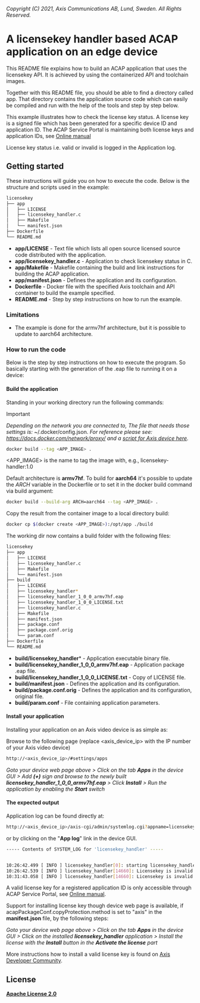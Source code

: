 *Copyright (C) 2021, Axis Communications AB, Lund, Sweden. All Rights Reserved.*

# A licensekey handler based ACAP application on an edge device

This README file explains how to build an ACAP application that uses the licensekey API. It is achieved by using the containerized API and toolchain images.

Together with this README file, you should be able to find a directory called app. That directory contains the application source code which can easily be compiled and run with the help of the tools and step by step below.

This example illustrates how to check the license key status. A license key is a signed file which has been generated for a specific device ID and application ID. The ACAP Service Portal is maintaining both license keys and application IDs, see [Online manual](https://help.axis.com/acap-3-developer-guide#acap-service-portal-for-administrators)

License key status i.e. valid or invalid is logged in the Application log.

## Getting started

These instructions will guide you on how to execute the code. Below is the structure and scripts used in the example:

```bash
licensekey
├── app
│   ├── LICENSE
│   ├── licensekey_handler.c
│   ├── Makefile
│   └── manifest.json
├── Dockerfile
└── README.md
```

* **app/LICENSE** - Text file which lists all open source licensed source code distributed with the application.
* **app/licensekey_handler.c** - Application to check licensekey status in C.
* **app/Makefile** - Makefile containing the build and link instructions for building the ACAP application.
* **app/manifest.json** - Defines the application and its configuration.
* **Dockerfile** - Docker file with the specified Axis toolchain and API container to build the example specified.
* **README.md** - Step by step instructions on how to run the example.

### Limitations

* The example is done for the armv7hf architecture, but it is possible to update to aarch64 architecture.

### How to run the code

Below is the step by step instructions on how to execute the program. So basically starting with the generation of the .eap file to running it on a device:

#### Build the application

Standing in your working directory run the following commands:

> [!IMPORTANT]
> *Depending on the network you are connected to,
The file that needs those settings is:* ~/.docker/config.json. *For
reference please see: <https://docs.docker.com/network/proxy/> and a
[script for Axis device here](../FAQs.md#HowcanIset-upnetworkproxysettingsontheAxisdevice?).*

```bash
docker build --tag <APP_IMAGE> .
```

<APP_IMAGE> is the name to tag the image with, e.g., licensekey-handler:1.0

Default architecture is **armv7hf**. To build for **aarch64** it's possible to
update the *ARCH* variable in the Dockerfile or to set it in the docker build
command via build argument:

```bash
docker build --build-arg ARCH=aarch64 --tag <APP_IMAGE> .
```

Copy the result from the container image to a local directory build:

```bash
docker cp $(docker create <APP_IMAGE>):/opt/app ./build
```

The working dir now contains a build folder with the following files:

```bash
licensekey
├── app
│   ├── LICENSE
│   ├── licensekey_handler.c
│   ├── Makefile
│   └── manifest.json
├── build
│   ├── LICENSE
│   ├── licensekey_handler*
│   ├── licensekey_handler_1_0_0_armv7hf.eap
│   ├── licensekey_handler_1_0_0_LICENSE.txt
│   ├── licensekey_handler.c
│   ├── Makefile
│   ├── manifest.json
│   ├── package.conf
│   ├── package.conf.orig
│   └── param.conf
├── Dockerfile
└── README.md
```

* **build/licensekey_handler*** - Application executable binary file.
* **build/licensekey_handler_1_0_0_armv7hf.eap** - Application package .eap file.
* **build/licensekey_handler_1_0_0_LICENSE.txt** - Copy of LICENSE file.
* **build/manifest.json** - Defines the application and its configuration.
* **build/package.conf.orig** - Defines the application and its configuration, original file.
* **build/param.conf** - File containing application parameters.

#### Install your application

Installing your application on an Axis video device is as simple as:

Browse to the following page (replace <axis_device_ip> with the IP number of your Axis video device)

```bash
http://<axis_device_ip>/#settings/apps
```

*Goto your device web page above > Click on the tab **Apps** in the device GUI > Add **(+)** sign and browse to
the newly built **licensekey_handler_1_0_0_armv7hf.eap** > Click **Install** > Run the application by enabling the **Start** switch*

#### The expected output

Application log can be found directly at:

```sh
http://<axis_device_ip>/axis-cgi/admin/systemlog.cgi?appname=licensekey_handler
```

or by clicking on the "**App log**" link in the device GUI.

```sh
----- Contents of SYSTEM_LOG for 'licensekey_handler' -----


10:26:42.499 [ INFO ] licensekey_handler[0]: starting licensekey_handler
10:26:42.539 [ INFO ] licensekey_handler[14660]: Licensekey is invalid
10:31:43.058 [ INFO ] licensekey_handler[14660]: Licensekey is invalid
```

A valid license key for a registered application ID is only accessible through ACAP Service Portal, see [Online manual](https://help.axis.com/acap-3-developer-guide#acap-service-portal-for-administrators).

Support for installing license key though device web page is available, if acapPackageConf.copyProtection.method is set to "axis" in the **manifest.json** file, by the following steps:

*Goto your device web page above > Click on the tab **Apps** in the device GUI > Click on the installed **licensekey_handler** application > Install the license with the **Install** button in the **Activate the license** part*

More instructions how to install a valid license key is found on [Axis Developer Community](https://help.axis.com/acap-3-developer-guide#developer-community).

## License

**[Apache License 2.0](../LICENSE)**
